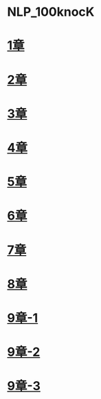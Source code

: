 # NLP_100knocK
# [1章](https://colab.research.google.com/drive/1NrjwENAymWtMDgvgbMFfxw4aU5dYEYJ-?usp=sharing)
# [2章](https://colab.research.google.com/drive/1dLRIUADSphgvcemk06XuYa3-JHe9g0Za?usp=sharing)
# [3章](https://colab.research.google.com/drive/1CsOAOWa02QJFZHjLtEmARPLd7dRwUEkH?usp=sharing)
# [4章](https://colab.research.google.com/drive/1D9EMFrcHlZrS0IPfpmxZQt6OGGgoIqrY?usp=sharing)
# [5章](https://colab.research.google.com/drive/1dv7nWkrwZNC047F37coEdaUvrkaJDO9q?usp=sharing)
# [6章](https://colab.research.google.com/drive/1Qa26Mb0kILqSoieE_FLMEnWCRVMKQWy4?usp=sharing)
# [7章](https://colab.research.google.com/drive/1mxc9Qx08PQ6_cHnAW-puvUFetbupc0Am?usp=sharing)
# [8章](https://colab.research.google.com/drive/11Ywpdod7Z06AIbHoU31x5jg5i67B0jpw?usp=sharing)
# [9章-1](https://colab.research.google.com/drive/1IGxHUq9NRZ6ohE3sCcTKSOBgT6JG417G?usp=sharing)
# [9章-2](https://colab.research.google.com/drive/13Jp0XAorjjFKoguyq31nBXIxizomfHzd?usp=sharing)
# [9章-3](https://colab.research.google.com/drive/1jj3Tfq1ypMAngNtANCBr3mYnRNPkXuu0?usp=sharing)
